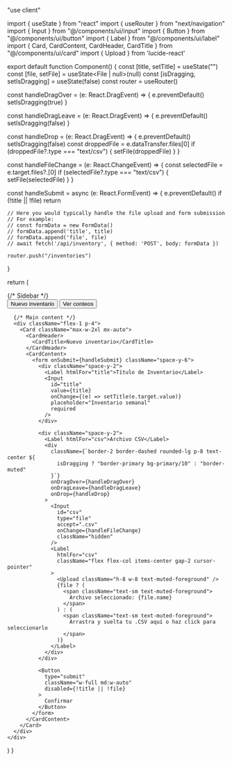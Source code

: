 "use client"

import { useState } from "react"
import { useRouter } from "next/navigation"
import { Input } from "@/components/ui/input"
import { Button } from "@/components/ui/button"
import { Label } from "@/components/ui/label"
import { Card, CardContent, CardHeader, CardTitle } from "@/components/ui/card"
import { Upload } from 'lucide-react'

export default function Component() {
  const [title, setTitle] = useState("")
  const [file, setFile] = useState<File | null>(null)
  const [isDragging, setIsDragging] = useState(false)
  const router = useRouter()

  const handleDragOver = (e: React.DragEvent) => {
    e.preventDefault()
    setIsDragging(true)
  }

  const handleDragLeave = (e: React.DragEvent) => {
    e.preventDefault()
    setIsDragging(false)
  }

  const handleDrop = (e: React.DragEvent) => {
    e.preventDefault()
    setIsDragging(false)
    const droppedFile = e.dataTransfer.files[0]
    if (droppedFile?.type === "text/csv") {
      setFile(droppedFile)
    }
  }

  const handleFileChange = (e: React.ChangeEvent<HTMLInputElement>) => {
    const selectedFile = e.target.files?.[0]
    if (selectedFile?.type === "text/csv") {
      setFile(selectedFile)
    }
  }

  const handleSubmit = async (e: React.FormEvent) => {
    e.preventDefault()
    if (!title || !file) return

    // Here you would typically handle the file upload and form submission
    // For example:
    // const formData = new FormData()
    // formData.append('title', title)
    // formData.append('file', file)
    // await fetch('/api/inventory', { method: 'POST', body: formData })
    
    router.push("/inventories")
  }

  return (
    <div className="flex min-h-screen bg-gray-100">
      {/* Sidebar */}
      <div className="hidden md:flex w-64 flex-col gap-1 p-4 bg-background border-r">
        <Button variant="ghost" className="justify-start font-semibold">
          Nuevo inventario
        </Button>
        <Button variant="ghost" className="justify-start text-muted-foreground">
          Ver conteos
        </Button>
      </div>

      {/* Main content */}
      <div className="flex-1 p-4">
        <Card className="max-w-2xl mx-auto">
          <CardHeader>
            <CardTitle>Nuevo inventario</CardTitle>
          </CardHeader>
          <CardContent>
            <form onSubmit={handleSubmit} className="space-y-6">
              <div className="space-y-2">
                <Label htmlFor="title">Título de Inventario</Label>
                <Input
                  id="title"
                  value={title}
                  onChange={(e) => setTitle(e.target.value)}
                  placeholder="Inventario semanal"
                  required
                />
              </div>

              <div className="space-y-2">
                <Label htmlFor="csv">Archivo CSV</Label>
                <div
                  className={`border-2 border-dashed rounded-lg p-8 text-center ${
                    isDragging ? "border-primary bg-primary/10" : "border-muted"
                  }`}
                  onDragOver={handleDragOver}
                  onDragLeave={handleDragLeave}
                  onDrop={handleDrop}
                >
                  <Input
                    id="csv"
                    type="file"
                    accept=".csv"
                    onChange={handleFileChange}
                    className="hidden"
                  />
                  <Label
                    htmlFor="csv"
                    className="flex flex-col items-center gap-2 cursor-pointer"
                  >
                    <Upload className="h-8 w-8 text-muted-foreground" />
                    {file ? (
                      <span className="text-sm text-muted-foreground">
                        Archivo seleccionado: {file.name}
                      </span>
                    ) : (
                      <span className="text-sm text-muted-foreground">
                        Arrastra y suelta tu .CSV aquí o haz click para seleccionarlo
                      </span>
                    )}
                  </Label>
                </div>
              </div>

              <Button
                type="submit"
                className="w-full md:w-auto"
                disabled={!title || !file}
              >
                Confirmar
              </Button>
            </form>
          </CardContent>
        </Card>
      </div>
    </div>
  )
}